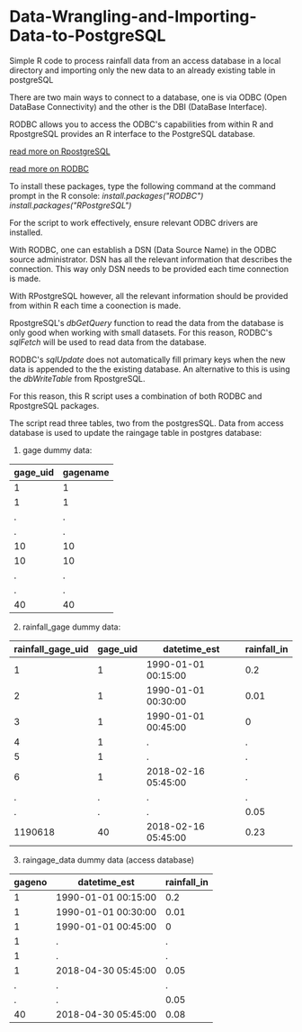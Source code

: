 # Data-Wrangling-and-Importing-Data-to-PostgreSQL

Simple R code to process rainfall data from an access database in a local directory and importing only the new data to an already existing table in postgreSQL

There are two main ways to connect to a database, one is via ODBC (Open DataBase Connectivity) and the other is the DBI (DataBase Interface).

RODBC allows you to access the ODBC's capabilities from within R and RpostgreSQL provides an R interface to the PostgreSQL database.

[read more on RpostgreSQL](https://cran.r-project.org/web/packages/RPostgreSQL/RPostgreSQL.pdf) 

[read more on RODBC](https://cran.r-project.org/web/packages/RODBC/RODBC.pdf)

To install these packages, type the following command at the command prompt in the R console:
*install.packages("RODBC")*
*install.packages("RPostgreSQL")*

For the script to work effectively, ensure relevant ODBC drivers are installed.

With RODBC, one can establish a DSN (Data Source Name) in the ODBC source administrator. DSN has all the relevant information that describes the connection.
This way only DSN needs to be provided each time connection is made.

With RPostgreSQL however, all the relevant information should be provided from within R each time a coonection is made.

RpostgreSQL's *dbGetQuery* function to read the data from the database is only good when working with small datasets. For this reason, RODBC's *sqlFetch* will be used to read data from the database. 

RODBC's *sqlUpdate* does not automatically fill primary keys when the new data is appended to the the existing database. An alternative to this is using the *dbWriteTable* from RpostgreSQL. 

For this reason, this R script uses a combination of both RODBC and RpostgreSQL packages.

The script read three tables, two from the postgresSQL. Data from access database is used to update the raingage table in postgres database:
1. gage dummy data:

| gage_uid | gagename |
| ---      | ---      |
| 1		   | 1        |
| 1        | 1        |
| .        | .        |
| .        | .        |
| 10       | 10       |
| 10       | 10       |
| .        | .        |
| .        | .        |
| 40       | 40       |

2. rainfall_gage dummy data:

| rainfall_gage_uid | gage_uid | datetime_est        | rainfall_in |
| ---               | ---      | ---                 | ---         |
| 1		   			| 1        | 1990-01-01 00:15:00 | 0.2         |
| 2        			| 1        | 1990-01-01 00:30:00 | 0.01        |
| 3        			| 1        | 1990-01-01 00:45:00 | 0           |
| 4        			| 1        | .					 | .           |
| 5        			| 1        | .                   | .           |
| 6        			| 1        | 2018-02-16 05:45:00 | .           |       
| .        			| .        | .                   | .           |
| .        			| .        | .                   | 0.05        |
| 1190618        	| 40       | 2018-02-16 05:45:00 | 0.23        |


3. raingage_data dummy data (access database)

| gageno   | datetime_est        | rainfall_in |
| ---      | ---                 | ---         |
| 1        | 1990-01-01 00:15:00 | 0.2         |
| 1        | 1990-01-01 00:30:00 | 0.01        |
| 1        | 1990-01-01 00:45:00 | 0           |
| 1        | .					 | .           |
| 1        | .                   | .           |
| 1        | 2018-04-30 05:45:00 | 0.05        |     
| .        | .                   | .           |
| .        | .                   | 0.05        |
| 40       | 2018-04-30 05:45:00 | 0.08        |
